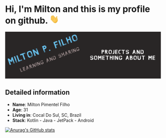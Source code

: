 <h1>Hi, I'm Milton and this is my profile on github. <img src="https://github.com/MiltonDevSis/MiltonDevSis/blob/master/wave.gif" height="30" width="30"></h1> 

<img src="https://github.com/MiltonDevSis/MiltonDevSis/blob/master/Painel.png">

## Detailed information

* **Name**: Milton Pimentel Filho
* **Age**: 31
* **Living in**: Cocal Do Sul, SC, Brazil
* **Stack**: Kotlin - Java - JetPack - Android

[![Anurag's GitHub stats](https://github-readme-stats.vercel.app/api?username=MiltonDevSis&theme=dark)](https://github.com/anuraghazra/github-readme-stats)


